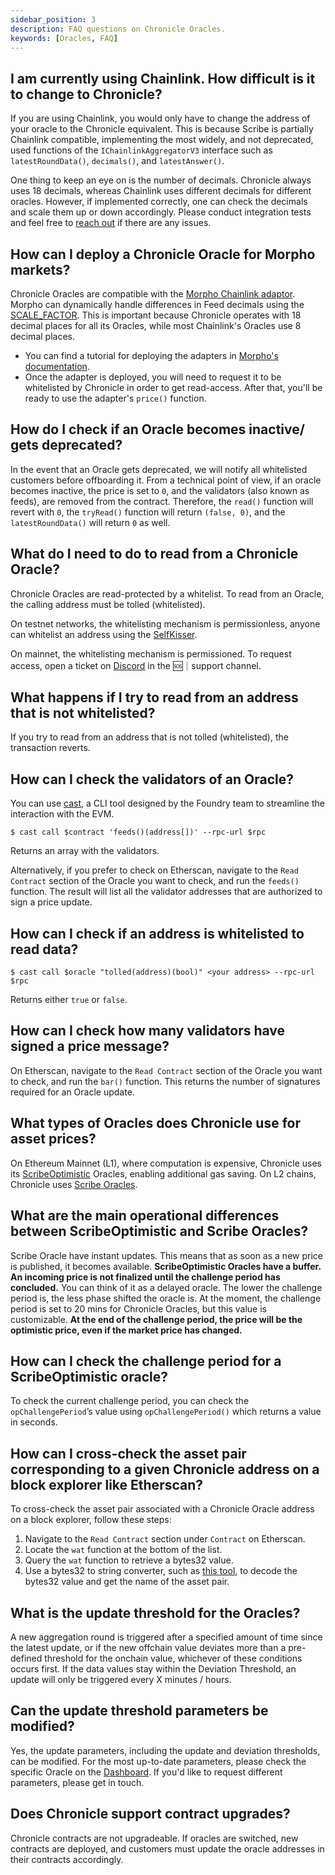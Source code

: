 ```yaml
---
sidebar_position: 3
description: FAQ questions on Chronicle Oracles.
keywords: [Oracles, FAQ]
---
```

## I am currently using Chainlink. How difficult is it to change to Chronicle?
If you are using Chainlink, you would only have to change the address of your oracle to the Chronicle equivalent. This is because Scribe is partially Chainlink compatible, implementing the most widely, and not deprecated, used functions of the `IChainlinkAggregatorV3` interface such as `latestRoundData()`, `decimals()`, and `latestAnswer()`. 

One thing to keep an eye on is the number of decimals. Chronicle always uses 18 decimals, whereas Chainlink uses different decimals for different oracles. However, if implemented correctly, one can check the decimals and scale them up or down accordingly. Please conduct integration tests and feel free to [reach out](https://discord.com/invite/CjgvJ9EspJ) if there are any issues.

## How can I deploy a Chronicle Oracle for Morpho markets?
Chronicle Oracles are compatible with the [Morpho Chainlink adaptor](https://github.com/morpho-org/morpho-blue-oracles/blob/main/src/morpho-chainlink/MorphoChainlinkOracleV2.sol). Morpho can dynamically handle differences in Feed decimals using the [SCALE_FACTOR](https://github.com/jar-o/morpho-blue-oracles/blob/b6c8ddb4666a6b7fe0b568ea3a5238bc8335de2a/src/morpho-chainlink/MorphoChainlinkOracleV2.sol#L145). This is important because Chronicle operates with 18 decimal places for all its Oracles, while most Chainlink's Oracles use 8 decimal places.
- You can find a tutorial for deploying the adapters in [Morpho's documentation](https://docs.morpho.org/morpho/tutorials/deploy-an-oracle/).
- Once the adapter is deployed, you will need to request it to be whitelisted by Chronicle in order to get read-access. After that, you'll be ready to use the adapter's `price()` function. 

## How do I check if an Oracle becomes inactive/ gets deprecated?
In the event that an Oracle gets deprecated, we will notify all whitelisted customers before offboarding it.
From a technical point of view, if an oracle becomes inactive, the price is set to `0`, and the validators (also known as feeds), are removed from the contract. Therefore, the `read()` function will revert with `0`, the `tryRead()` function will return `(false, 0)`, and the `latestRoundData()` will return `0` as well. 

## What do I need to do to read from a Chronicle Oracle?

Chronicle Oracles are read-protected by a whitelist. To read from an Oracle, the calling address must be tolled (whitelisted).

On testnet networks, the whitelisting mechanism is permissionless, anyone can whitelist an address using the [SelfKisser](/Developers/Guides/whitelistAddress.md).

On mainnet, the whitelisting mechanism is permissioned. To request access, open a ticket on [Discord](https://discord.com/invite/CjgvJ9EspJ) in the 🆘｜support channel.

## What happens if I try to read from an address that is not whitelisted?

If you try to read from an address that is not tolled (whitelisted), the transaction reverts.


## How can I check the validators of an Oracle? 
You can use [cast](https://book.getfoundry.sh/reference/cast/cast), a CLI tool designed by the Foundry team to streamline the interaction with the EVM.

`$ cast call $contract 'feeds()(address[])' --rpc-url $rpc` 

Returns an array with the validators.

Alternatively, if you prefer to check on Etherscan, navigate to the `Read Contract` section of the Oracle you want to check, and run the `feeds()` function. The result will list all the validator addresses that are authorized to sign a price update. 

## How can I check if an address is whitelisted to read data?

`$ cast call $oracle "tolled(address)(bool)" <your address> --rpc-url $rpc`

Returns either `true` or `false`.

## How can I check how many validators have signed a price message?

On Etherscan, navigate to the `Read Contract` section of the Oracle you want to check, and run the `bar()` function. This returns the number of signatures required for an Oracle update. 

## What types of Oracles does Chronicle use for asset prices?

On Ethereum Mainnet (L1), where computation is expensive, Chronicle uses its [ScribeOptimistic](https://github.com/chronicleprotocol/scribe/blob/main/src/ScribeOptimistic.sol) Oracles, enabling additional gas saving. On L2 chains, Chronicle uses [Scribe Oracles](https://github.com/chronicleprotocol/scribe/blob/main/src/Scribe.sol). 

## What are the main operational differences between ScribeOptimistic and Scribe Oracles?
Scribe Oracle have instant updates. This means that as soon as a new price is published, it becomes available.
**ScribeOptimistic Oracles have a buffer. An incoming price is not finalized until the  challenge period has concluded.** You can think of it as a delayed oracle. The lower the challenge period is, the less phase shifted the oracle is. At the moment, the challenge period is set to 20 mins for Chronicle Oracles, but this value is customizable. **At the end of the challenge period, the price will be the optimistic price, even if the market price has changed.** 

## How can I check the challenge period for a ScribeOptimistic oracle?
To check the current challenge period, you can check the `opChallengePeriod`’s value using `opChallengePeriod()` which returns a value in seconds.

## How can I cross-check the asset pair corresponding to a given Chronicle address on a block explorer like Etherscan?
To cross-check the asset pair associated with a Chronicle Oracle address on a block explorer, follow these steps:
   1. Navigate to the `Read Contract` section under `Contract` on Etherscan.
   2. Locate the `wat` function at the bottom of the list.
   3. Query the `wat` function to retrieve a bytes32 value.
   4. Use a bytes32 to string converter, such as [this tool](https://web3-type-converter.onbrn.com/), to decode the bytes32 value and get the name of the asset pair.

## What is the update threshold for the Oracles?

A new aggregation round is triggered after a specified amount of time since the latest update, or if the new offchain value deviates more than a pre-defined threshold for the onchain value, whichever of these conditions occurs first. If the data values stay within the Deviation Threshold, an update will only be triggered every X minutes / hours.

## Can the update threshold parameters be modified?

Yes, the update parameters, including the update and deviation thresholds, can be modified. For the most up-to-date parameters, please check the specific Oracle on the [Dashboard](https://chroniclelabs.org/dashboard/oracles). If you'd like to request different parameters, please get in touch.

## Does Chronicle support contract upgrades?

Chronicle contracts are not upgradeable. If oracles are switched, new contracts are deployed, and customers must update the oracle addresses in their contracts accordingly.
